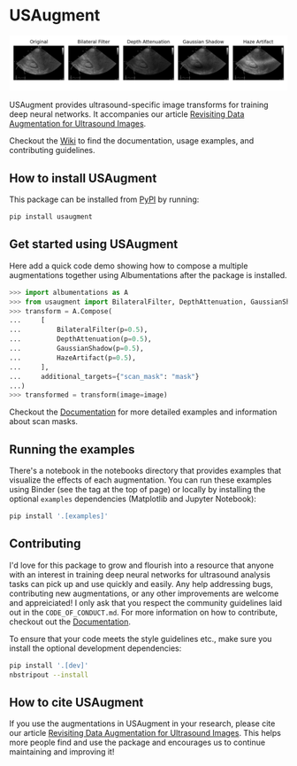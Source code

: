 # USAugment

![Examples of each augmentation.](readme_banner.png)

USAugment provides ultrasound-specific image transforms for training deep neural networks. It accompanies our article [Revisiting Data Augmentation for Ultrasound Images]().

Checkout the [Wiki](https://github.com/adamtupper/usaugment/wiki) to find the documentation, usage examples, and contributing guidelines.

## How to install USAugment

This package can be installed from [PyPI]() by running:

```bash
pip install usaugment
```


## Get started using USAugment

Here add a quick code demo showing how to compose a multiple augmentations together using Albumentations after the package is installed.

```python
>>> import albumentations as A
>>> from usaugment import BilateralFilter, DepthAttenuation, GaussianShadow, HazeArtifact
>>> transform = A.Compose(
...     [
...         BilateralFilter(p=0.5),
...         DepthAttenuation(p=0.5),
...         GaussianShadow(p=0.5),
...         HazeArtifact(p=0.5),
...     ],
...     additional_targets={"scan_mask": "mask"}
...)
>>> transformed = transform(image=image)
```

Checkout the [Documentation](https://github.com/adamtupper/usaugment/wiki) for more detailed examples and information about scan masks.

## Running the examples

There's a notebook in the notebooks directory that provides examples that visualize the effects of each augmentation. You can run these examples using Binder (see the tag at the top of page) or locally by installing the optional `examples` dependencies (Matplotlib and Jupyter Notebook):

```bash
pip install '.[examples]'
```


## Contributing

I'd love for this package to grow and flourish into a resource that anyone with an interest in training deep neural networks for ultrasound analysis tasks can pick up and use quickly and easily. Any help addressing bugs, contributing new augmentations, or any other improvements are welcome and appreiciated! I only ask that you respect the community guidelines laid out in the `CODE_OF_CONDUCT.md`. For more information on how to contribute, checkout out the [Documentation](https://github.com/adamtupper/usaugment/wiki).

To ensure that your code meets the style guidelines etc., make sure you install the optional development dependencies:

```bash
pip install '.[dev]'
nbstripout --install
```

## How to cite USAugment

If you use the augmentations in USAugment in your research, please cite our article [Revisiting Data Augmentation for Ultrasound Images](). This helps more people find and use the package and encourages us to continue maintaining and improving it!

```
```